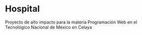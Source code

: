 # Hospital
Proyecto de alto impacto para la materia Programación Web en el Tecnológico Nacional de México en Celaya
